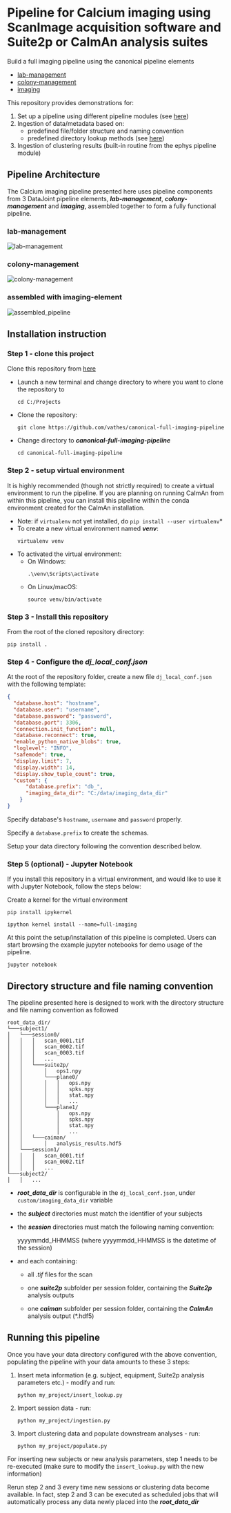 # Pipeline for Calcium imaging using ScanImage acquisition software and Suite2p or CaImAn analysis suites

Build a full imaging pipeline using the canonical pipeline elements
+ [lab-management](https://github.com/vathes/canonical-lab-management)
+ [colony-management](https://github.com/vathes/canonical-colony-management)
+ [imaging](https://github.com/vathes/canonical-imaging)

This repository provides demonstrations for: 
1. Set up a pipeline using different pipeline modules (see [here](./my_project/__init__.py))
2. Ingestion of data/metadata based on:
    + predefined file/folder structure and naming convention
    + predefined directory lookup methods (see [here](utils/path_utils.py))
3. Ingestion of clustering results (built-in routine from the ephys pipeline module)


## Pipeline Architecture

The Calcium imaging pipeline presented here uses pipeline components from 3 DataJoint pipeline elements, 
***lab-management***, ***colony-management*** and ***imaging***, assembled together to form a fully functional pipeline. 

### lab-management

![lab-management](images/lab_erd.svg)

### colony-management

![colony-management](images/subject_erd.svg)

### assembled with imaging-element

![assembled_pipeline](images/attached_imaging_erd.svg)

## Installation instruction

### Step 1 - clone this project

Clone this repository from [here](https://github.com/vathes/canonical-full-imaging-pipeline)

+ Launch a new terminal and change directory to where you want to clone the repository to
    ```
    cd C:/Projects
    ```
+ Clone the repository:
    ```
    git clone https://github.com/vathes/canonical-full-imaging-pipeline 
    ```
+ Change directory to ***canonical-full-imaging-pipeline***
    ```
    cd canonical-full-imaging-pipeline
    ```

### Step 2 - setup virtual environment
It is highly recommended (though not strictly required) to create a virtual environment to run the pipeline.  If you are planning on running CaImAn from within this pipeline, you can install this pipeline within the conda environment created for the CaImAn installation.

+ Note: if `virtualenv` not yet installed, do `pip install --user virtualenv`*
+ To create a new virtual environment named ***venv***:
    ```
    virtualenv venv
    ```
+ To activated the virtual environment:
    + On Windows:
        ```
        .\venv\Scripts\activate
        ```
    + On Linux/macOS:
        ```
        source venv/bin/activate
        ```

### Step 3 - Install this repository

From the root of the cloned repository directory:

    pip install .


### Step 4 - Configure the ***dj_local_conf.json***

At the root of the repository folder,
 create a new file `dj_local_conf.json` with the following template:
 
```json
{
  "database.host": "hostname",
  "database.user": "username",
  "database.password": "password",
  "database.port": 3306,
  "connection.init_function": null,
  "database.reconnect": true,
  "enable_python_native_blobs": true,
  "loglevel": "INFO",
  "safemode": true,
  "display.limit": 7,
  "display.width": 14,
  "display.show_tuple_count": true,
  "custom": {
      "database.prefix": "db_",
      "imaging_data_dir": "C:/data/imaging_data_dir"
    }
}
```

Specify database's `hostname`, `username` and `password` properly. 

Specify a `database.prefix` to create the schemas.

Setup your data directory following the convention described below.

### Step 5 (optional) - Jupyter Notebook
If you install this repository in a virtual environment, and would like to use it with Jupyter Notebook, follow the steps below:

Create a kernel for the virtual environment

    pip install ipykernel
    
    ipython kernel install --name=full-imaging

At this point the setup/installation of this pipeline is completed. Users can start browsing the example jupyter notebooks for demo usage of the pipeline.

    jupyter notebook

## Directory structure and file naming convention

The pipeline presented here is designed to work with the directory structure and file naming convention as followed

```
root_data_dir/
└───subject1/
│   └───session0/
│   │   │   scan_0001.tif
│   │   │   scan_0002.tif
│   │   │   scan_0003.tif
│   │   │   ...
│   │   └───suite2p/
│   │       │   ops1.npy
│   │       └───plane0/
│   │       │   │   ops.npy
│   │       │   │   spks.npy
│   │       │   │   stat.npy
│   │       │   │   ...
│   │       └───plane1/
│   │           │   ops.npy
│   │           │   spks.npy
│   │           │   stat.npy
│   │           │   ...
│   │   └───caiman/
│   │       │   analysis_results.hdf5
│   └───session1/
│   │   │   scan_0001.tif
│   │   │   scan_0002.tif
│   │   │   ...
└───subject2/
│   │   ...
```

+ ***root_data_dir*** is configurable in the `dj_local_conf.json`,
 under `custom/imaging_data_dir` variable
+ the ***subject*** directories must match the identifier of your subjects
+ the ***session*** directories must match the following naming convention:
    
    
    yyyymmdd_HHMMSS (where yyyymmdd_HHMMSS is the datetime of the session)  
    
+ and each containing:
 
    + all *.tif* files for the scan
    
    + one ***suite2p*** subfolder per session folder, containing the ***Suite2p*** analysis outputs

    + one ***caiman*** subfolder per session folder, containing the ***CaImAn*** analysis output (*.hdf5)

## Running this pipeline

Once you have your data directory configured with the above convention,
 populating the pipeline with your data amounts to these 3 steps:
 
1. Insert meta information (e.g. subject, equipment, Suite2p analysis parameters etc.) - modify and run:
    ```
    python my_project/insert_lookup.py
    ```
2. Import session data - run:
    ```
    python my_project/ingestion.py
    ```
3. Import clustering data and populate downstream analyses - run:
    ```
    python my_project/populate.py
    ```
    
For inserting new subjects or new analysis parameters, step 1 needs to be re-executed (make sure to modify the `insert_lookup.py` with the new information)

Rerun step 2 and 3 every time new sessions or clustering data become available.
In fact, step 2 and 3 can be executed as scheduled jobs
 that will automatically process any data newly placed into the ***root_data_dir***